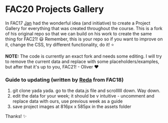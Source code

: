 # FAC20 Projects Gallery

In FAC17 [Jan](https://www.github.com/crianonim) had the wonderful idea (and initiative) to create a Project Gallery for everything that was created throughout the course. This is a fork of his original repo so that we can build on his work to create the same thing for FAC21! :smiley: Remember, this is your repo so if you want to improve on it, change the CSS, try different functionality, do it! :star:

**NOTE:** The code is currently an exact fork and needs some editing. I will try to remove the current data and replace with some placeholders/examples, but after that it's up to you, FAC21! - Oliver :hearts:

### Guide to updating (written by [Reda](https://github.com/redahq) from FAC18)

1. git clone yada yada. go to the data.js file and scrollllll down. Way down.
2. edit the data for your week; it should be v intuitive - uncomment and replace data with ours, use previous week as a guide
3. save project images at 816px x 585px in the assets folder

Thanks! :sparkles:
